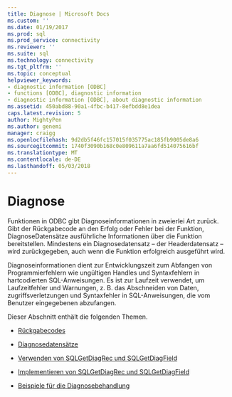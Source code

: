 ```yaml
---
title: Diagnose | Microsoft Docs
ms.custom: ''
ms.date: 01/19/2017
ms.prod: sql
ms.prod_service: connectivity
ms.reviewer: ''
ms.suite: sql
ms.technology: connectivity
ms.tgt_pltfrm: ''
ms.topic: conceptual
helpviewer_keywords:
- diagnostic information [ODBC]
- functions [ODBC], diagnostic information
- diagnostic information [ODBC], about diagnostic information
ms.assetid: 450abd88-90a1-4fbc-b417-8efbdd8e1dea
caps.latest.revision: 5
author: MightyPen
ms.author: genemi
manager: craigg
ms.openlocfilehash: 9d2db5f46fc157015f035775ac185fb9005de8a6
ms.sourcegitcommit: 1740f3090b168c0e809611a7aa6fd514075616bf
ms.translationtype: MT
ms.contentlocale: de-DE
ms.lasthandoff: 05/03/2018
---
```

# <a name="diagnostics"></a>Diagnose
Funktionen in ODBC gibt Diagnoseinformationen in zweierlei Art zurück. Gibt der Rückgabecode an den Erfolg oder Fehler bei der Funktion, DiagnoseDatensätze ausführliche Informationen über die Funktion bereitstellen. Mindestens ein Diagnosedatensatz – der Headerdatensatz – wird zurückgegeben, auch wenn die Funktion erfolgreich ausgeführt wird.  
  
 Diagnoseinformationen dient zur Entwicklungszeit zum Abfangen von Programmierfehlern wie ungültigen Handles und Syntaxfehlern in hartcodierten SQL-Anweisungen. Es ist zur Laufzeit verwendet, um Laufzeitfehler und Warnungen, z. B. das Abschneiden von Daten, zugriffsverletzungen und Syntaxfehler in SQL-Anweisungen, die vom Benutzer eingegebenen abzufangen.  
  
 Dieser Abschnitt enthält die folgenden Themen.  
  
-   [Rückgabecodes](../../../odbc/reference/develop-app/return-codes-odbc.md)  
  
-   [Diagnosedatensätze](../../../odbc/reference/develop-app/diagnostic-records.md)  
  
-   [Verwenden von SQLGetDiagRec und SQLGetDiagField](../../../odbc/reference/develop-app/using-sqlgetdiagrec-and-sqlgetdiagfield.md)  
  
-   [Implementieren von SQLGetDiagRec und SQLGetDiagField](../../../odbc/reference/develop-app/implementing-sqlgetdiagrec-and-sqlgetdiagfield.md)  
  
-   [Beispiele für die Diagnosebehandlung](../../../odbc/reference/develop-app/diagnostic-handling-examples.md)
